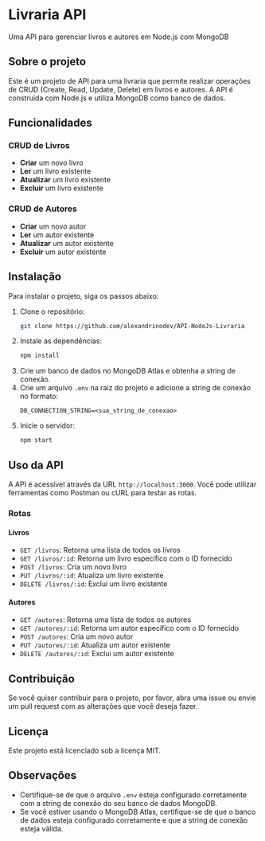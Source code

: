 # Livraria API
Uma API para gerenciar livros e autores em Node.js com MongoDB

## Sobre o projeto
Este é um projeto de API para uma livraria que permite realizar operações de CRUD (Create, Read, Update, Delete) em livros e autores. A API é construída com Node.js e utiliza MongoDB como banco de dados.

## Funcionalidades

### CRUD de Livros
- **Criar** um novo livro
- **Ler** um livro existente
- **Atualizar** um livro existente
- **Excluir** um livro existente

### CRUD de Autores
- **Criar** um novo autor
- **Ler** um autor existente
- **Atualizar** um autor existente
- **Excluir** um autor existente

## Instalação
Para instalar o projeto, siga os passos abaixo:

1. Clone o repositório:
    ```sh
    git clone https://github.com/alexandrinodev/API-NodeJs-Livraria
    ```
2. Instale as dependências:
    ```sh
    npm install
    ```
3. Crie um banco de dados no MongoDB Atlas e obtenha a string de conexão.
4. Crie um arquivo `.env` na raiz do projeto e adicione a string de conexão no formato:
    ```env
    DB_CONNECTION_STRING=<sua_string_de_conexao>
    ```
5. Inicie o servidor:
    ```sh
    npm start
    ```

## Uso da API
A API é acessível através da URL `http://localhost:3000`. Você pode utilizar ferramentas como Postman ou cURL para testar as rotas.

### Rotas

#### Livros
- `GET /livros`: Retorna uma lista de todos os livros
- `GET /livros/:id`: Retorna um livro específico com o ID fornecido
- `POST /livros`: Cria um novo livro
- `PUT /livros/:id`: Atualiza um livro existente
- `DELETE /livros/:id`: Exclui um livro existente

#### Autores
- `GET /autores`: Retorna uma lista de todos os autores
- `GET /autores/:id`: Retorna um autor específico com o ID fornecido
- `POST /autores`: Cria um novo autor
- `PUT /autores/:id`: Atualiza um autor existente
- `DELETE /autores/:id`: Exclui um autor existente

## Contribuição
Se você quiser contribuir para o projeto, por favor, abra uma issue ou envie um pull request com as alterações que você deseja fazer.

## Licença
Este projeto está licenciado sob a licença MIT.

## Observações
- Certifique-se de que o arquivo `.env` esteja configurado corretamente com a string de conexão do seu banco de dados MongoDB.
- Se você estiver usando o MongoDB Atlas, certifique-se de que o banco de dados esteja configurado corretamente e que a string de conexão esteja válida.
